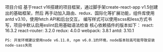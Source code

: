 项目介绍
    基于react v16搭建的项目框架，通过脚手架create-react-app v1.5创建出的基础框架，然后
    再手动加入路由、redux、国际化等扩展功能，组件库使用antd v3.10，使用fetch API和后台交互，
    编写样式可以使用scss和less方式书写，项目中默认启用eslint启用基础语法检查
    核心依赖插件的版本如下：
    react: 16.3.2
    react-router: 3.2.0
    redux: 4.0.0
    webpack: 3.8.1
    antd: 3.10.1

    PS: 开发环境建议使用node v6.11.0, npm v6.0.1的环境，node版本较高可能导致安装node-sass失败